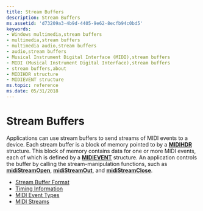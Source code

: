```yaml
---
title: Stream Buffers
description: Stream Buffers
ms.assetid: 'd73209a3-4b9d-4405-9e62-8ecfb94c0bd5'
keywords:
- Windows multimedia,stream buffers
- multimedia,stream buffers
- multimedia audio,stream buffers
- audio,stream buffers
- Musical Instrument Digital Interface (MIDI),stream buffers
- MIDI (Musical Instrument Digital Interface),stream buffers
- stream buffers,about
- MIDIHDR structure
- MIDIEVENT structure
ms.topic: reference
ms.date: 05/31/2018
---
```


# Stream Buffers

Applications can use stream buffers to send streams of MIDI events to a device. Each stream buffer is a block of memory pointed to by a [**MIDIHDR**](/windows/win32/api/mmeapi/ns-mmeapi-midihdr) structure. This block of memory contains data for one or more MIDI events, each of which is defined by a [**MIDIEVENT**](/windows/win32/api/mmeapi/ns-mmeapi-midievent) structure. An application controls the buffer by calling the stream-manipulation functions, such as [**midiStreamOpen**](/windows/win32/api/mmeapi/nf-mmeapi-midistreamopen), [**midiStreamOut**](/windows/win32/api/mmeapi/nf-mmeapi-midistreamout), and [**midiStreamClose**](/windows/win32/api/mmeapi/nf-mmeapi-midistreamclose).

-   [Stream Buffer Format](stream-buffer-format.md)
-   [Timing Information](timing-information.md)
-   [MIDI Event Types](midi-event-types.md)
-   [MIDI Streams](midi-streams.md)

 

 
